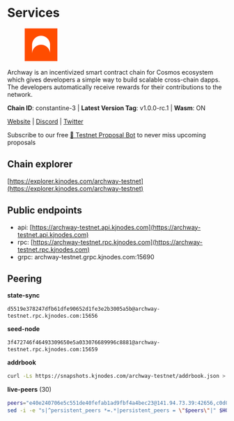 # Services

<figure><img src="https://raw.githubusercontent.com/kj89/cosmos-images/main/logos/archway.png" alt=""><figcaption></figcaption></figure>

Archway is an incentivized smart contract chain for Cosmos  ecosystem which gives developers a simple way to build  scalable cross-chain dapps. The developers automatically  receive rewards for their contributions to the network.

**Chain ID**: constantine-3 | **Latest Version Tag**: v1.0.0-rc.1 | **Wasm**: ON

[Website](https://archway.io) | [Discord](https://discord.gg/archwayhq) | [Twitter](https://twitter.com/archwayhq)



Subscribe to our free [🤖 Testnet Proposal Bot](https://t.me/kjnodes_testnet_proposal_bot) to never miss upcoming proposals


## Chain explorer
[https://explorer.kjnodes.com/archway-testnet](https://explorer.kjnodes.com/archway-testnet)

## Public endpoints

* api: [https://archway-testnet.api.kjnodes.com](https://archway-testnet.api.kjnodes.com)
* rpc: [https://archway-testnet.rpc.kjnodes.com](https://archway-testnet.rpc.kjnodes.com)
* grpc: archway-testnet.grpc.kjnodes.com:15690

## Peering

**state-sync**

```text
d5519e378247dfb61dfe90652d1fe3e2b3005a5b@archway-testnet.rpc.kjnodes.com:15656
```

**seed-node**

```text
3f472746f46493309650e5a033076689996c8881@archway-testnet.rpc.kjnodes.com:15659
```

**addrbook**
```bash
curl -Ls https://snapshots.kjnodes.com/archway-testnet/addrbook.json > $HOME/.archway/config/addrbook.json
```

**live-peers** (30)
```bash
peers="e40e240706e5c551de40fefab1ad9fbf4a4bec23@141.94.73.39:42656,c0d0c9f1ef645bcf1c214b05581c9d4a4b45e97e@185.230.138.96:26656,63456b739a86b6dc5f38db642396b5fbe1896002@34.133.135.231:26656,8b96338b18c1e4a76a119fe0812c131a4e2cc96a@65.109.70.45:20656,9588fb1df2b32f50ca95c31dd92de0cd4724eac3@120.226.39.200:26656,5c2a752c9b1952dbed075c56c600c3a79b58c395@195.3.220.140:26946,e8d60ff778f3c27f54382ff22c7ac071f2a81027@35.223.36.227:26656,5069525117c370eedfca4dbdf79a2d092c3b9687@173.249.49.123:24656,232018c513b9096a78e42ffa08f3685c4dd6a030@102.182.132.127:26656,b7084c40af131f24ab7e449a9844e0f56c94fa41@51.91.30.173:4000,3320a6e7d7f1480e832d74d5ada53d8e275458bb@65.108.238.61:24656,28c405d93963c47825ccbb2e5af915f5351e8d71@88.99.3.158:11556,fc4ecb28fc3665af1fed087ca76f611e090442e9@149.102.130.209:26656,294a03eabd098fe74ab1d5eac97d9fd11684d3db@120.226.39.215:26656,a14e3d92fbacf59cec76a4f3cfb9c9ff599f892b@210.16.67.34:36656,e5e71ccd387eba74fec51b211e9236fca965af40@46.4.5.45:11556,280fe9d15d5399bdd549487246dac82bab0a3fe8@220.85.113.33:26656,4928b2aa3a2c89d2700d3ca1192455aefde74c3c@142.132.202.87:26656,d0a57dec1e14e60e73c9a3f89f7cf351a846bd8a@120.226.39.220:16656,a784ee58aa5c1fc8d16a14df642bad22383cf3af@185.246.87.183:15656,f0993a9eef446cbfed4ed78bcb4179143079a5f3@51.161.84.41:26356,9a5b41ac06b3c131ca6e4959a465d6bc0d103e66@88.198.52.46:11556,d5519e378247dfb61dfe90652d1fe3e2b3005a5b@65.109.68.190:15656,1192b15c204c5ac6d99b4cce775c8447b312f92b@95.217.229.113:26656,0cf5d2bcc49c1acddb6b7b2bc547543ec2fbe844@34.239.246.206:26656,31f08ac1a5c3d4bbb9d486e1ea96b298e04625df@65.109.84.33:40656,874f0042c20d3808eccb86b523fffe42903034b8@95.217.144.107:11556,d1334258b592ebccb85a917aa65976b74e254a60@65.109.65.248:31656,7786f708c1851dd433a03f71ec3ff74d65895de7@34.31.130.235:26656,9aa8a73ea9364aa3cf7806d4dd25b6aed88d8152@190.2.136.144:11756"
sed -i -e "s|^persistent_peers *=.*|persistent_peers = \"$peers\"|" $HOME/.archway/config/config.toml
```
